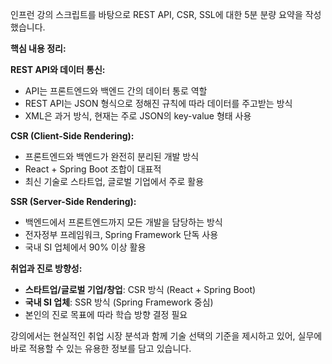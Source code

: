 인프런 강의 스크립트를 바탕으로 REST API, CSR, SSL에 대한 5분 분량 요약을 작성했습니다.

**핵심 내용 정리:**

**REST API와 데이터 통신:**
- API는 프론트엔드와 백엔드 간의 데이터 통로 역할
- REST API는 JSON 형식으로 정해진 규칙에 따라 데이터를 주고받는 방식
- XML은 과거 방식, 현재는 주로 JSON의 key-value 형태 사용

**CSR (Client-Side Rendering):**
- 프론트엔드와 백엔드가 완전히 분리된 개발 방식
- React + Spring Boot 조합이 대표적
- 최신 기술로 스타트업, 글로벌 기업에서 주로 활용

**SSR (Server-Side Rendering):**
- 백엔드에서 프론트엔드까지 모든 개발을 담당하는 방식
- 전자정부 프레임워크, Spring Framework 단독 사용
- 국내 SI 업체에서 90% 이상 활용

**취업과 진로 방향성:**
- **스타트업/글로벌 기업/창업**: CSR 방식 (React + Spring Boot)
- **국내 SI 업체**: SSR 방식 (Spring Framework 중심)
- 본인의 진로 목표에 따라 학습 방향 결정 필요

강의에서는 현실적인 취업 시장 분석과 함께 기술 선택의 기준을 제시하고 있어, 실무에 바로 적용할 수 있는 유용한 정보를 담고 있습니다.